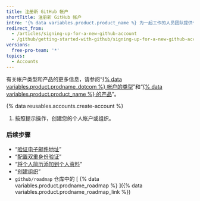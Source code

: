 ```yaml
---
title: 注册新 GitHub 帐户
shortTitle: 注册新 GitHub 帐户
intro: '{% data variables.product.product_name %} 为一起工作的人员团队提供个人和组织的用户帐户。'
redirect_from:
  - /articles/signing-up-for-a-new-github-account
  - /github/getting-started-with-github/signing-up-for-a-new-github-account
versions:
  free-pro-team: '*'
topics:
  - Accounts
---
```


有关帐户类型和产品的更多信息，请参阅“[{% data variables.product.prodname_dotcom %} 帐户的类型](/articles/types-of-github-accounts)”和“[{% data variables.product.product_name %} 的产品](/articles/github-s-products)”。

{% data reusables.accounts.create-account %}
1. 按照提示操作，创建您的个人帐户或组织。

### 后续步骤

- “[验证电子邮件地址](/articles/verifying-your-email-address)”
- “[配置双重身份验证](/articles/configuring-two-factor-authentication)”
- “[将个人简历添加到个人资料](/articles/adding-a-bio-to-your-profile)”
- “[创建组织](/articles/creating-a-new-organization-from-scratch)”
- `github/roadmap` 仓库中的 [ {% data variables.product.prodname_roadmap %} ]({% data variables.product.prodname_roadmap_link %})
